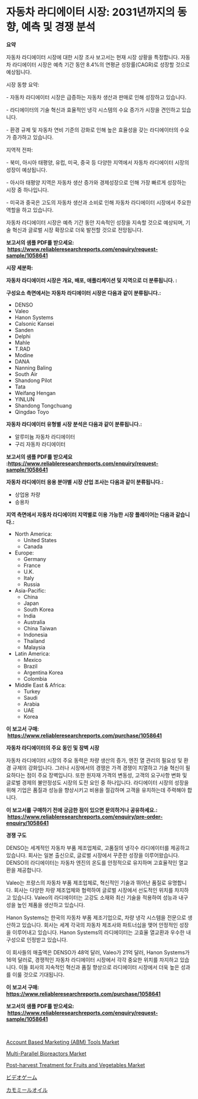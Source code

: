 <p><h1>자동차 라디에이터 시장: 2031년까지의 동향, 예측 및 경쟁 분석</h1></p><p><strong>요약</strong></p>
<p><p>자동차 라디에이터 시장에 대한 시장 조사 보고서는 현재 시장 상황을 특정합니다. 자동차 라디에이터 시장은 예측 기간 동안 8.4%의 연평균 성장률(CAGR)로 성장할 것으로 예상됩니다. </p><p>시장 동향 요약:</p><p>- 자동차 라디에이터 시장은 급증하는 자동차 생산과 판매로 인해 성장하고 있습니다.</p><p>- 라디에이터의 기술 혁신과 효율적인 냉각 시스템의 수요 증가가 시장을 견인하고 있습니다.</p><p>- 환경 규제 및 자동차 연비 기준의 강화로 인해 높은 효율성을 갖는 라디에이터의 수요가 증가하고 있습니다. </p><p>지역적 전파:</p><p>- 북미, 아시아 태평양, 유럽, 미국, 중국 등 다양한 지역에서 자동차 라디에이터 시장의 성장이 예상됩니다.</p><p>- 아시아 태평양 지역은 자동차 생산 증가와 경제성장으로 인해 가장 빠르게 성장하는 시장 중 하나입니다.</p><p>- 미국과 중국은 고도의 자동차 생산과 소비로 인해 자동차 라디에이터 시장에서 주요한 역할을 하고 있습니다.</p><p>자동차 라디에이터 시장은 예측 기간 동안 지속적인 성장을 지속할 것으로 예상되며, 기술 혁신과 글로벌 시장 확장으로 더욱 발전할 것으로 전망됩니다.</p></p>
<p><strong>보고서의 샘플 PDF를 받으세요: &nbsp;<a href="https://www.reliableresearchreports.com/enquiry/request-sample/1058641">https://www.reliableresearchreports.com/enquiry/request-sample/1058641</a></strong></p>
<p><strong>시장 세분화:</strong></p>
<p><strong> 자동차 라디에이터 시장은 개요, 배포, 애플리케이션 및 지역으로 더 분류됩니다. :</strong></p>
<p><strong>구성요소 측면에서는 자동차 라디에이터 시장은 다음과 같이 분류됩니다.:</strong></p>
<p><ul><li>DENSO</li><li>Valeo</li><li>Hanon Systems</li><li>Calsonic Kansei</li><li>Sanden</li><li>Delphi</li><li>Mahle</li><li>T.RAD</li><li>Modine</li><li>DANA</li><li>Nanning Baling</li><li>South Air</li><li>Shandong Pilot</li><li>Tata</li><li>Weifang Hengan</li><li>YINLUN</li><li>Shandong Tongchuang</li><li>Qingdao Toyo</li></ul></p>
<p><strong> 자동차 라디에이터 유형별 시장 분석은 다음과 같이 분류됩니다.:</strong></p>
<p><ul><li>알루미늄 자동차 라디에이터</li><li>구리 자동차 라디에이터</li></ul></p>
<p><strong>보고서의 샘플 PDF를 받으세요 :<a href="https://www.reliableresearchreports.com/enquiry/request-sample/1058641">https://www.reliableresearchreports.com/enquiry/request-sample/1058641</a></strong></p>
<p><strong> 자동차 라디에이터 응용 분야별 시장 산업 조사는 다음과 같이 분류됩니다.:</strong></p>
<p><ul><li>상업용 차량</li><li>승용차</li></ul></p>
<p><strong>지역 측면에서 자동차 라디에이터 지역별로 이용 가능한 시장 플레이어는 다음과 같습니다.:</strong></p>
<p><ul>
    <li>
        North America:
        <ul>
            <li>United States</li>
            <li>Canada</li>
        </ul>
    </li>
    <li>
        Europe:
        <ul>
            <li>Germany</li>
            <li>France</li>
            <li>U.K.</li>
            <li>Italy</li>
            <li>Russia</li>
        </ul>
    </li>
    <li>
        Asia-Pacific:
        <ul>
            <li>China</li>
            <li>Japan</li>
            <li>South Korea</li>
            <li>India</li>
            <li>Australia</li>
            <li>China Taiwan</li>
            <li>Indonesia</li>
            <li>Thailand</li>
            <li>Malaysia</li>
        </ul>
    </li>
    <li>
        Latin America:
        <ul>
            <li>Mexico</li>
            <li>Brazil</li>
            <li>Argentina Korea</li>
            <li>Colombia</li>
        </ul>
    </li>
    <li>
        Middle East & Africa:
        <ul>
            <li>Turkey</li>
            <li>Saudi</li>
            <li>Arabia</li>
            <li>UAE</li>
            <li>Korea</li>
        </ul>
    </li>
    </ul></p>
<p><strong>이 보고서 구매: &nbsp;<a href="https://www.reliableresearchreports.com/purchase/1058641">https://www.reliableresearchreports.com/purchase/1058641</a></strong></p>
<p><strong>자동차 라디에이터의 주요 동인 및 장벽 시장</strong></p>
<p><p>자동차 라디에이터 시장의 주요 동력은 차량 생산의 증가, 엔진 열 관리의 필요성 및 환경 규제의 강화입니다. 그러나 시장에서의 경쟁은 가격 경쟁이 치열하고 기술 혁신이 필요하다는 점이 주요 장벽입니다. 또한 원자재 가격의 변동성, 고객의 요구사항 변화 및 글로벌 경제의 불안정성도 시장의 도전 요인 중 하나입니다. 라디에이터 시장의 성장을 위해 기업은 품질과 성능을 향상시키고 비용을 절감하며 고객을 유치하는데 주력해야 합니다.</p></p>
<p><strong>이 보고서를 구매하기 전에 궁금한 점이 있으면 문의하거나 공유하세요.: &nbsp;<a href="https://www.reliableresearchreports.com/enquiry/pre-order-enquiry/1058641">https://www.reliableresearchreports.com/enquiry/pre-order-enquiry/1058641</a></strong></p>
<p><strong>경쟁 구도</strong></p>
<p><p>DENSO는 세계적인 자동차 부품 제조업체로, 고품질의 냉각수 라디에이터를 제공하고 있습니다. 회사는 일본 출신으로, 글로벌 시장에서 꾸준한 성장을 이루어왔습니다. DENSO의 라디에이터는 자동차 엔진의 온도를 안정적으로 유지하며 고효율적인 열교환을 제공합니다.</p><p>Valeo는 프랑스의 자동차 부품 제조업체로, 혁신적인 기술과 뛰어난 품질로 유명합니다. 회사는 다양한 차량 제조업체와 협력하여 글로벌 시장에서 선도적인 위치를 차지하고 있습니다. Valeo의 라디에이터는 고강도 소재와 최신 기술을 적용하여 성능과 내구성을 높인 제품을 생산하고 있습니다.</p><p>Hanon Systems는 한국의 자동차 부품 제조기업으로, 차량 냉각 시스템을 전문으로 생산하고 있습니다. 회사는 세계 각국의 자동차 제조사와 파트너십을 맺어 안정적인 성장을 이루어내고 있습니다. Hanon Systems의 라디에이터는 고효율 열교환과 우수한 내구성으로 인정받고 있습니다.</p><p>이 회사들의 매출액은 DENSO가 48억 달러, Valeo가 21억 달러, Hanon Systems가 16억 달러로, 경쟁적인 자동차 라디에이터 시장에서 각각 중요한 위치를 차지하고 있습니다. 이들 회사의 지속적인 혁신과 품질 향상으로 라디에이터 시장에서 더욱 높은 성과를 이룰 것으로 기대됩니다.</p></p>
<p><strong>이 보고서 구매: &nbsp; <a href="https://www.reliableresearchreports.com/purchase/1058641">https://www.reliableresearchreports.com/purchase/1058641</a></strong></p>
<p><strong>보고서의 샘플 PDF를 받으세요: &nbsp;<a href="https://www.reliableresearchreports.com/enquiry/request-sample/1058641">https://www.reliableresearchreports.com/enquiry/request-sample/1058641</a></strong><strong></strong></p>
<p>&nbsp;</p>
<p><p><a href="https://issuu.com/reportprime-2/docs/account-based-marketing-abm-tools-market-size-2030">Account Based Marketing (ABM) Tools Market</a></p><p><a href="https://issuu.com/reportprime-2/docs/multi-parallel-bioreactors-market-size-2030.pptx">Multi-Parallel Bioreactors Market</a></p><p><a href="https://github.com/prosalinda88/Market-Research-Report-List-3/blob/main/post-harvest-treatment-for-fruits-and-vegetables-market.md">Post-harvest Treatment for Fruits and Vegetables Market</a></p><p><a href="https://github.com/bevdtkn4419963/Market-Research-Report-List-1/blob/main/3469426543.md">ビデオゲーム</a></p><p><a href="https://github.com/lababdou/Market-Research-Report-List-3/blob/main/8504396542.md">カモミールオイル</a></p></p>